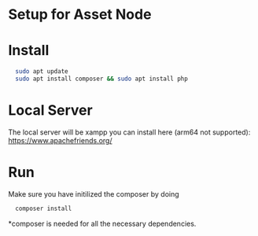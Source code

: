# Setup for Asset Node

# Install

```bash
  sudo apt update
  sudo apt install composer && sudo apt install php
```

# Local Server
The local server will be xampp you can install here (arm64 not supported): https://www.apachefriends.org/

# Run
Make sure you have initilized the composer by doing
```bash
  composer install
```
*composer is needed for all the necessary dependencies.
